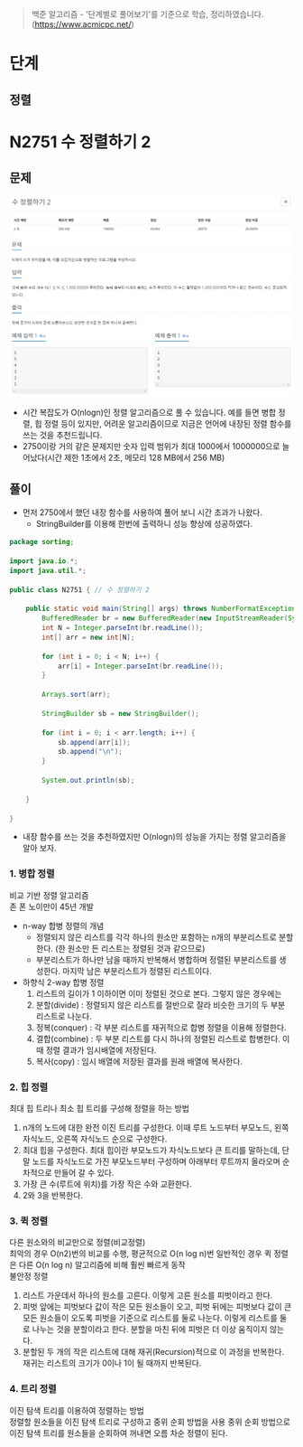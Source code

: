 > 백준 알고리즘 - '단계별로 풀어보기'를 기준으로 학습, 정리하였습니다.(https://www.acmicpc.net/)
# 단계 
## 정렬

# N2751 수 정렬하기 2

## 문제
![](image/![](image/2021-12-28-11-36-38.png).png)
* 시간 복잡도가 O(nlogn)인 정렬 알고리즘으로 풀 수 있습니다. 예를 들면 병합 정렬, 힙 정렬 등이 있지만, 어려운 알고리즘이므로 지금은 언어에 내장된 정렬 함수를 쓰는 것을 추천드립니다.
* 2750이랑 거의 같은 문제지만 숫자 입력 범위가 최대 1000에서 1000000으로 늘어났다(시간 제한 1초에서 2초, 메모리 128 MB에서 256 MB)
## 풀이
* 먼저 2750에서 했던 내장 함수를 사용하여 풀어 보니 시간 초과가 나왔다.
  * StringBuilder를 이용해 한번에 출력하니 성능 향상에 성공하였다.
```java
package sorting;

import java.io.*;
import java.util.*;

public class N2751 { // 수 정렬하기 2

	public static void main(String[] args) throws NumberFormatException, IOException {
		BufferedReader br = new BufferedReader(new InputStreamReader(System.in));
		int N = Integer.parseInt(br.readLine());
		int[] arr = new int[N];
		
		for (int i = 0; i < N; i++) {
			arr[i] = Integer.parseInt(br.readLine());
		}
		
		Arrays.sort(arr);		
		
		StringBuilder sb = new StringBuilder();
		
		for (int i = 0; i < arr.length; i++) {
			sb.append(arr[i]);
			sb.append("\n");
		}
		
		System.out.println(sb);
		
	}

}
```
* 내장 함수를 쓰는 것을 추천하였지만  O(nlogn)의 성능을 가지는 정렬   알고리즘을 알아 보자.
  
### 1. 병합 정렬
비교 기반 정렬 알고리즘  
존 폰 노이만이 45년 개발
* n-way 합병 정렬의 개념
    * 정렬되지 않은 리스트를 각각 하나의 원소만 포함하는 n개의 부분리스트로 분할한다. (한 원소만 든 리스트는 정렬된 것과 같으므로)
    * 부분리스트가 하나만 남을 때까지 반복해서 병합하며 정렬된 부분리스트를 생성한다. 마지막 남은 부분리스트가 정렬된 리스트이다.
* 하향식 2-way 합병 정렬
   1. 리스트의 길이가 1 이하이면 이미 정렬된 것으로 본다. 그렇지 않은 경우에는
   2. 분할(divide) : 정렬되지 않은 리스트를 절반으로 잘라 비슷한 크기의 두 부분 리스트로 나눈다.
   3. 정복(conquer) : 각 부분 리스트를 재귀적으로 합병 정렬을 이용해 정렬한다.
   4. 결합(combine) : 두 부분 리스트를 다시 하나의 정렬된 리스트로 합병한다. 이때 정렬 결과가 임시배열에 저장된다.
   5. 복사(copy) : 임시 배열에 저장된 결과를 원래 배열에 복사한다.


### 2. 힙 정렬
최대 힙 트리나 최소 힙 트리를 구성해 정렬을 하는 방법
1. n개의 노드에 대한 완전 이진 트리를 구성한다. 이때 루트 노드부터 부모노드, 왼쪽 자식노드, 오른쪽 자식노드 순으로 구성한다.
2. 최대 힙을 구성한다. 최대 힙이란 부모노드가 자식노드보다 큰 트리를 말하는데, 단말 노드를 자식노드로 가진 부모노드부터 구성하며 아래부터 루트까지 올라오며 순차적으로 만들어 갈 수 있다.
3. 가장 큰 수(루트에 위치)를 가장 작은 수와 교환한다.
4. 2와 3을 반복한다.


### 3. 퀵 정렬
다른 원소와의 비교만으로 정렬(비교정렬)  
최악의 경우 O(n2)번의 비교를 수행, 평균적으로 O(n log n)번
일반적인 경우 퀵 정렬은 다른 O(n log n) 알고리즘에 비해 훨씬 빠르게 동작  
불안정 정렬  
1. 리스트 가운데서 하나의 원소를 고른다. 이렇게 고른 원소를 피벗이라고 한다.
2. 피벗 앞에는 피벗보다 값이 작은 모든 원소들이 오고, 피벗 뒤에는 피벗보다 값이 큰 모든 원소들이 오도록 피벗을 기준으로 리스트를 둘로 나눈다. 이렇게 리스트를 둘로 나누는 것을 분할이라고 한다. 분할을 마친 뒤에 피벗은 더 이상 움직이지 않는다.
3. 분할된 두 개의 작은 리스트에 대해 재귀(Recursion)적으로 이 과정을 반복한다. 재귀는 리스트의 크기가 0이나 1이 될 때까지 반복된다.


### 4. 트리 정렬
이진 탐색 트리를 이용하여 정렬하는 방법  
정렬할 원소들을 이진 탐색 트리로 구성하고 중위 순회 방법을 사용
중위 순회 방법으로 이진 탐색 트리를 원소들을 순회하여 꺼내면 오름 차순 정렬이 된다.